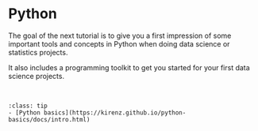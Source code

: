 # Python

The goal of the next tutorial is to give you a first impression of some important tools and concepts in Python when doing data science or statistics projects.

It also includes a programming toolkit to get you started for your first data science projects.

<br>

```{admonition} Jupyter Book
:class: tip
- [Python basics](https://kirenz.github.io/python-basics/docs/intro.html)
```
